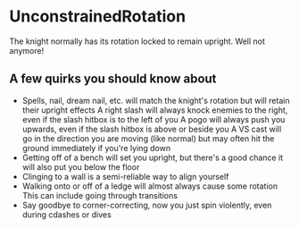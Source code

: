 # UnconstrainedRotation

The knight normally has its rotation locked to remain upright. Well not anymore!

## A few quirks you should know about
- Spells, nail, dream nail, etc. will match the knight's rotation but will retain their upright effects
	A right slash will always knock enemies to the right, even if the slash hitbox is to the left of you
	A pogo will always push you upwards, even if the slash hitbox is above or beside you
	A VS cast will go in the direction you are moving (like normal) but may often hit the ground immediately if you're lying down
- Getting off of a bench will set you upright, but there's a good chance it will also put you below the floor
- Clinging to a wall is a semi-reliable way to align yourself
- Walking onto or off of a ledge will almost always cause some rotation
	This can include going through transitions
- Say goodbye to corner-correcting, now you just spin violently, even during cdashes or dives